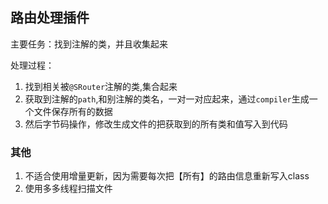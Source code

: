 ## 路由处理插件
主要任务：找到注解的类，并且收集起来

处理过程：
1. 找到相关被`@SRouter`注解的类,集合起来
2. 获取到注解的`path`,和别注解的类名，一对一对应起来，通过`compiler`生成一个文件保存所有的数据
3. 然后字节码操作，修改生成文件的把获取到的所有类和值写入到代码

### 其他
1. 不适合使用增量更新，因为需要每次把【所有】的路由信息重新写入class
2. 使用多多线程扫描文件
